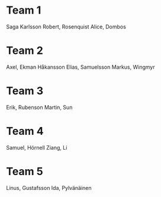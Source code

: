 # Team 1
Saga Karlsson
Robert, Rosenquist
Alice, Dombos

# Team 2
Axel, Ekman Håkansson
Elias, Samuelsson
Markus, Wingmyr

# Team 3
Erik, Rubenson
Martin, Sun

# Team 4
Samuel, Hörnell
Ziang, Li

# Team 5
Linus, Gustafsson
Ida, Pylvänäinen

